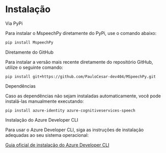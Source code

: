 # Instalação

Via PyPi

Para instalar o MspeechPy diretamente do PyPi, use o comando abaixo:
```python 
pip install MspeechPy
```
Diretamente do GitHub

Para instalar a versão mais recente diretamente do repositório GitHub, utilize o seguinte comando:
```commandline 
pip install git+https://github.com/PauloCesar-dev404/MSpeechPy.git
```

Dependências

Caso as dependências não sejam instaladas automaticamente, você pode instalá-las manualmente executando:
```commandline
pip install azure-identity azure-cognitiveservices-speech
```
Instalação do Azure Developer CLI

Para usar o Azure Developer CLI, siga as instruções de instalação adequadas ao seu sistema operacional:

[Guia oficial de instalação do Azure Developer CLI](https://learn.microsoft.com/pt-br/azure/developer/azure-developer-cli/install-azd?tabs=winget-windows%2Cbrew-mac%2Cscript-linux&pivots=os-linux)




